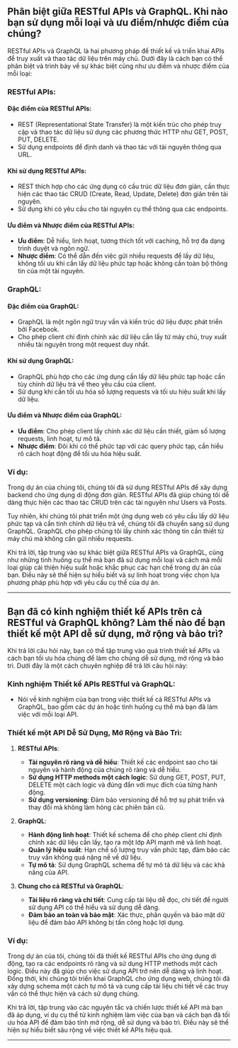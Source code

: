 ## Phân biệt giữa RESTful APIs và GraphQL. Khi nào bạn sử dụng mỗi loại và ưu điểm/nhược điểm của chúng?

RESTful APIs và GraphQL là hai phương pháp để thiết kế và triển khai APIs để truy xuất và thao tác dữ liệu trên máy chủ. Dưới đây là cách bạn có thể phân biệt và trình bày về sự khác biệt cũng như ưu điểm và nhược điểm của mỗi loại:

### RESTful APIs:

#### Đặc điểm của RESTful APIs:

- REST (Representational State Transfer) là một kiến trúc cho phép truy cập và thao tác dữ liệu sử dụng các phương thức HTTP như GET, POST, PUT, DELETE.
- Sử dụng endpoints để định danh và thao tác với tài nguyên thông qua URL.

#### Khi sử dụng RESTful APIs:

- REST thích hợp cho các ứng dụng có cấu trúc dữ liệu đơn giản, cần thực hiện các thao tác CRUD (Create, Read, Update, Delete) đơn giản trên tài nguyên.
- Sử dụng khi có yêu cầu cho tài nguyên cụ thể thông qua các endpoints.

#### Ưu điểm và Nhược điểm của RESTful APIs:

- **Ưu điểm**: Dễ hiểu, linh hoạt, tương thích tốt với caching, hỗ trợ đa dạng trình duyệt và ngôn ngữ.
- **Nhược điểm**: Có thể dẫn đến việc gửi nhiều requests để lấy dữ liệu, không tối ưu khi cần lấy dữ liệu phức tạp hoặc không cần toàn bộ thông tin của một tài nguyên.

### GraphQL:

#### Đặc điểm của GraphQL:

- GraphQL là một ngôn ngữ truy vấn và kiến trúc dữ liệu được phát triển bởi Facebook.
- Cho phép client chỉ định chính xác dữ liệu cần lấy từ máy chủ, truy xuất nhiều tài nguyên trong một request duy nhất.

#### Khi sử dụng GraphQL:

- GraphQL phù hợp cho các ứng dụng cần lấy dữ liệu phức tạp hoặc cần tùy chỉnh dữ liệu trả về theo yêu cầu của client.
- Sử dụng khi cần tối ưu hóa số lượng requests và tối ưu hiệu suất khi lấy dữ liệu.

#### Ưu điểm và Nhược điểm của GraphQL:

- **Ưu điểm**: Cho phép client lấy chính xác dữ liệu cần thiết, giảm số lượng requests, linh hoạt, tự mô tả.
- **Nhược điểm**: Đôi khi có thể phức tạp với các query phức tạp, cần hiểu rõ cách hoạt động để tối ưu hóa hiệu suất.

### Ví dụ:

Trong dự án của chúng tôi, chúng tôi đã sử dụng RESTful APIs để xây dựng backend cho ứng dụng di động đơn giản. RESTful APIs đã giúp chúng tôi dễ dàng thực hiện các thao tác CRUD trên các tài nguyên như Users và Posts.

Tuy nhiên, khi chúng tôi phát triển một ứng dụng web có yêu cầu lấy dữ liệu phức tạp và cần tinh chỉnh dữ liệu trả về, chúng tôi đã chuyển sang sử dụng GraphQL. GraphQL cho phép chúng tôi lấy chính xác thông tin cần thiết từ máy chủ mà không cần gửi nhiều requests.

Khi trả lời, tập trung vào sự khác biệt giữa RESTful APIs và GraphQL, cũng như những tình huống cụ thể mà bạn đã sử dụng mỗi loại và cách mà mỗi loại giúp cải thiện hiệu suất hoặc khắc phục các hạn chế trong dự án của bạn. Điều này sẽ thể hiện sự hiểu biết và sự linh hoạt trong việc chọn lựa phương pháp phù hợp với yêu cầu cụ thể của dự án.

---

## Bạn đã có kinh nghiệm thiết kế APIs trên cả RESTful và GraphQL không? Làm thế nào để bạn thiết kế một API dễ sử dụng, mở rộng và bảo trì?

Khi trả lời câu hỏi này, bạn có thể tập trung vào quá trình thiết kế APIs và cách bạn tối ưu hóa chúng để làm cho chúng dễ sử dụng, mở rộng và bảo trì. Dưới đây là một cách chuyên nghiệp để trả lời câu hỏi này:

### Kinh nghiệm Thiết kế APIs RESTful và GraphQL:

- Nói về kinh nghiệm của bạn trong việc thiết kế cả RESTful APIs và GraphQL, bao gồm các dự án hoặc tình huống cụ thể mà bạn đã làm việc với mỗi loại API.

### Thiết kế một API Dễ Sử Dụng, Mở Rộng và Bảo Trì:

1. **RESTful APIs**:

   - **Tài nguyên rõ ràng và dễ hiểu**: Thiết kế các endpoint sao cho tài nguyên và hành động của chúng rõ ràng và dễ hiểu.
   - **Sử dụng HTTP methods một cách logic**: Sử dụng GET, POST, PUT, DELETE một cách logic và đúng đắn với mục đích của từng hành động.
   - **Sử dụng versioning**: Đảm bảo versioning để hỗ trợ sự phát triển và thay đổi mà không làm hỏng các phiên bản cũ.

2. **GraphQL**:

   - **Hành động linh hoạt**: Thiết kế schema để cho phép client chỉ định chính xác dữ liệu cần lấy, tạo ra một lớp API mạnh mẽ và linh hoạt.
   - **Quản lý hiệu suất**: Hạn chế số lượng truy vấn phức tạp, đảm bảo các truy vấn không quá nặng nề về dữ liệu.
   - **Tự mô tả**: Sử dụng GraphQL schema để tự mô tả dữ liệu và các khả năng của API.

3. **Chung cho cả RESTful và GraphQL**:
   - **Tài liệu rõ ràng và chi tiết**: Cung cấp tài liệu dễ đọc, chi tiết để người sử dụng API có thể hiểu và sử dụng dễ dàng.
   - **Đảm bảo an toàn và bảo mật**: Xác thực, phân quyền và bảo mật dữ liệu để đảm bảo API không bị tấn công hoặc lợi dụng.

### Ví dụ:

Trong dự án của tôi, chúng tôi đã thiết kế RESTful APIs cho ứng dụng di động, tạo ra các endpoints rõ ràng và sử dụng HTTP methods một cách logic. Điều này đã giúp cho việc sử dụng API trở nên dễ dàng và linh hoạt. Đồng thời, khi chúng tôi triển khai GraphQL cho ứng dụng web, chúng tôi đã xây dựng schema một cách tự mô tả và cung cấp tài liệu chi tiết về các truy vấn có thể thực hiện và cách sử dụng chúng.

Khi trả lời, tập trung vào các nguyên tắc và chiến lược thiết kế API mà bạn đã áp dụng, ví dụ cụ thể từ kinh nghiệm làm việc của bạn và cách bạn đã tối ưu hóa API để đảm bảo tính mở rộng, dễ sử dụng và bảo trì. Điều này sẽ thể hiện sự hiểu biết sâu rộng về việc thiết kế APIs hiệu quả.

---
